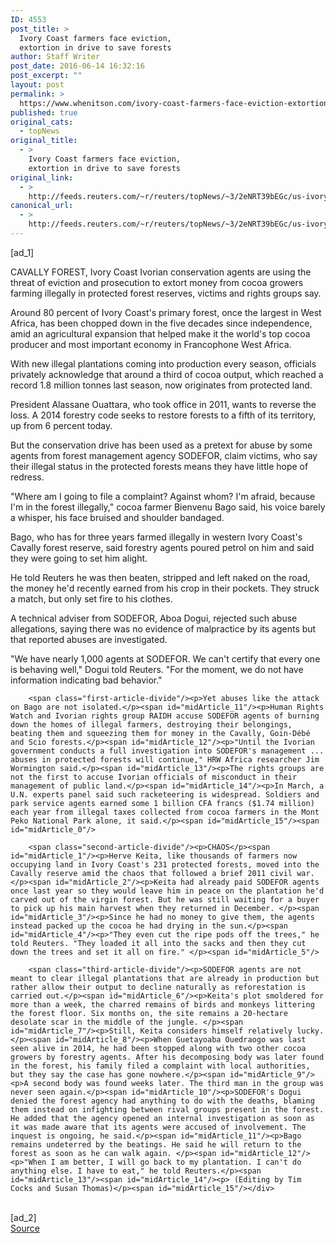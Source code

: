 ```yaml
---
ID: 4553
post_title: >
  Ivory Coast farmers face eviction,
  extortion in drive to save forests
author: Staff Writer
post_date: 2016-06-14 16:32:16
post_excerpt: ""
layout: post
permalink: >
  https://www.whenitson.com/ivory-coast-farmers-face-eviction-extortion-in-drive-to-save-forests/
published: true
original_cats:
  - topNews
original_title:
  - >
    Ivory Coast farmers face eviction,
    extortion in drive to save forests
original_link:
  - >
    http://feeds.reuters.com/~r/reuters/topNews/~3/2eNRT39bEGc/us-ivorycoast-cocoa-forests-idUSKCN0Z01Z6
canonical_url:
  - >
    http://feeds.reuters.com/~r/reuters/topNews/~3/2eNRT39bEGc/us-ivorycoast-cocoa-forests-idUSKCN0Z01Z6
---
```

 [ad_1]
<br><div id="articleText">
<span id="midArticle_start"/>

<span id="midArticle_0"/><span class="focusParagraph" readability="6"><p><span class="articleLocation">CAVALLY FOREST, Ivory Coast</span> Ivorian conservation agents are using the threat of eviction and prosecution to extort money from cocoa growers farming illegally in protected forest reserves, victims and rights groups say.</p></span><span id="midArticle_1"/><p>Around 80 percent of Ivory Coast's primary forest, once the largest in West Africa, has been chopped down in the five decades since independence, amid an agricultural expansion that helped make it the world's top cocoa producer and most important economy in Francophone West Africa.</p><span id="midArticle_2"/><p>With new illegal plantations coming into production every season, officials privately acknowledge that around a third of cocoa output, which reached a record 1.8 million tonnes last season, now originates from protected land.</p><span id="midArticle_3"/><p>President Alassane Ouattara, who took office in 2011, wants to reverse the loss. A 2014 forestry code seeks to restore forests to a fifth of its territory, up from 6 percent today.</p><span id="midArticle_4"/><p>But the conservation drive has been used as a pretext for abuse by some agents from forest management agency SODEFOR, claim victims, who say their illegal status in the protected forests means they have little hope of redress.</p><span id="midArticle_5"/><p>"Where am I going to file a complaint? Against whom? I'm afraid, because I'm in the forest illegally," cocoa farmer Bienvenu Bago said, his voice barely a whisper, his face bruised and shoulder bandaged.</p><span id="midArticle_6"/><p>Bago, who has for three years farmed illegally in western Ivory Coast's Cavally forest reserve, said forestry agents poured petrol on him and said they were going to set him alight.</p><span id="midArticle_7"/><p>He told Reuters he was then beaten, stripped and left naked on the road, the money he'd recently earned from his crop in their pockets. They struck a match, but only set fire to his clothes.</p><span id="midArticle_8"/><p>A technical adviser from SODEFOR, Aboa Dogui, rejected such abuse allegations, saying there was no evidence of malpractice by its agents but that reported abuses are investigated.</p><span id="midArticle_9"/><p>"We have nearly 1,000 agents at SODEFOR. We can't certify that every one is behaving well," Dogui told Reuters. "For the moment, we do not have information indicating bad behavior." </p><span id="midArticle_10"/>
        
        <span class="first-article-divide"/><p>Yet abuses like the attack on Bago are not isolated.</p><span id="midArticle_11"/><p>Human Rights Watch and Ivorian rights group RAIDH accuse SODEFOR agents of burning down the homes of illegal farmers, destroying their belongings, beating them and squeezing them for money in the Cavally, Goin-Débé and Scio forests.</p><span id="midArticle_12"/><p>"Until the Ivorian government conducts a full investigation into SODEFOR's management ... abuses in protected forests will continue," HRW Africa researcher Jim Wormington said.</p><span id="midArticle_13"/><p>The rights groups are not the first to accuse Ivorian officials of misconduct in their management of public land.</p><span id="midArticle_14"/><p>In March, a U.N. experts panel said such racketeering is widespread. Soldiers and park service agents earned some 1 billion CFA francs ($1.74 million) each year from illegal taxes collected from cocoa farmers in the Mont Peko National Park alone, it said.</p><span id="midArticle_15"/><span id="midArticle_0"/>
        
        <span class="second-article-divide"/><p>CHAOS</p><span id="midArticle_1"/><p>Herve Keita, like thousands of farmers now occupying land in Ivory Coast's 231 protected forests, moved into the Cavally reserve amid the chaos that followed a brief 2011 civil war.</p><span id="midArticle_2"/><p>Keita had already paid SODEFOR agents once last year so they would leave him in peace on the plantation he'd carved out of the virgin forest. But he was still waiting for a buyer to pick up his main harvest when they returned in December. </p><span id="midArticle_3"/><p>Since he had no money to give them, the agents instead packed up the cocoa he had drying in the sun.</p><span id="midArticle_4"/><p>"They even cut the ripe pods off the trees," he told Reuters. "They loaded it all into the sacks and then they cut down the trees and set it all on fire." </p><span id="midArticle_5"/>
        
        <span class="third-article-divide"/><p>SODEFOR agents are not meant to clear illegal plantations that are already in production but rather allow their output to decline naturally as reforestation is carried out.</p><span id="midArticle_6"/><p>Keita's plot smoldered for more than a week, the charred remains of birds and monkeys littering the forest floor. Six months on, the site remains a 20-hectare desolate scar in the middle of the jungle. </p><span id="midArticle_7"/><p>Still, Keita considers himself relatively lucky.</p><span id="midArticle_8"/><p>When Guetayoaba Ouedraogo was last seen alive in 2014, he had been stopped along with two other cocoa growers by forestry agents. After his decomposing body was later found in the forest, his family filed a complaint with local authorities, but they say the case has gone nowhere.</p><span id="midArticle_9"/><p>A second body was found weeks later. The third man in the group was never seen again.</p><span id="midArticle_10"/><p>SODEFOR's Dogui denied the forest agency had anything to do with the deaths, blaming them instead on infighting between rival groups present in the forest. He added that the agency opened an internal investigation as soon as it was made aware that its agents were accused of involvement. The inquest is ongoing, he said.</p><span id="midArticle_11"/><p>Bago remains undeterred by the beatings. He said he will return to the forest as soon as he can walk again. </p><span id="midArticle_12"/><p>"When I am better, I will go back to my plantation. I can't do anything else. I have to eat," he told Reuters.</p><span id="midArticle_13"/><span id="midArticle_14"/><p> (Editing by Tim Cocks and Susan Thomas)</p><span id="midArticle_15"/></div>
<br>[ad_2]
<br><a href="http://feeds.reuters.com/~r/reuters/topNews/~3/2eNRT39bEGc/us-ivorycoast-cocoa-forests-idUSKCN0Z01Z6">Source </a>